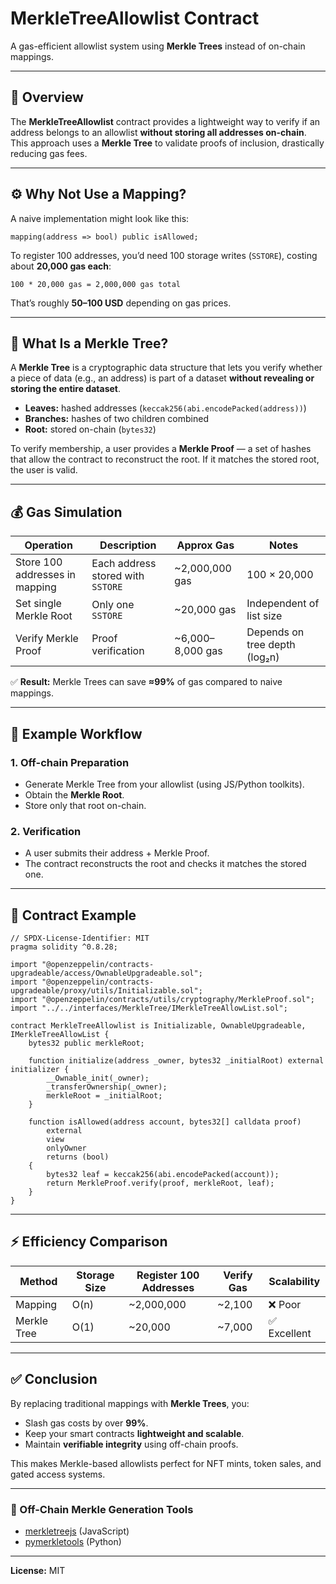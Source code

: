 # MerkleTreeAllowlist Contract

A gas-efficient allowlist system using **Merkle Trees** instead of on-chain mappings.

---

## 📘 Overview

The **MerkleTreeAllowlist** contract provides a lightweight way to verify if an address belongs to an allowlist **without storing all addresses on-chain**. This approach uses a **Merkle Tree** to validate proofs of inclusion, drastically reducing gas fees.

---

## ⚙️ Why Not Use a Mapping?

A naive implementation might look like this:

```solidity
mapping(address => bool) public isAllowed;
```

To register 100 addresses, you’d need 100 storage writes (`SSTORE`), costing about **20,000 gas each**:

```text
100 * 20,000 gas = 2,000,000 gas total
```

That’s roughly **$50–$100 USD** depending on gas prices.

---

## 🌳 What Is a Merkle Tree?

A **Merkle Tree** is a cryptographic data structure that lets you verify whether a piece of data (e.g., an address) is part of a dataset **without revealing or storing the entire dataset**.

- **Leaves:** hashed addresses (`keccak256(abi.encodePacked(address))`)
- **Branches:** hashes of two children combined
- **Root:** stored on-chain (`bytes32`)

To verify membership, a user provides a **Merkle Proof** — a set of hashes that allow the contract to reconstruct the root. If it matches the stored root, the user is valid.

---

## 💰 Gas Simulation

| Operation | Description | Approx Gas | Notes |
|------------|--------------|-------------|--------|
| Store 100 addresses in mapping | Each address stored with `SSTORE` | ~2,000,000 gas | 100 × 20,000 |
| Set single Merkle Root | Only one `SSTORE` | ~20,000 gas | Independent of list size |
| Verify Merkle Proof | Proof verification | ~6,000–8,000 gas | Depends on tree depth (log₂n) |

✅ **Result:** Merkle Trees can save **≈99%** of gas compared to naive mappings.

---

## 🧠 Example Workflow

### 1. Off-chain Preparation
- Generate Merkle Tree from your allowlist (using JS/Python toolkits).
- Obtain the **Merkle Root**.
- Store only that root on-chain.

### 2. Verification
- A user submits their address + Merkle Proof.
- The contract reconstructs the root and checks it matches the stored one.

---

## 🔐 Contract Example

```solidity
// SPDX-License-Identifier: MIT
pragma solidity ^0.8.28;

import "@openzeppelin/contracts-upgradeable/access/OwnableUpgradeable.sol";
import "@openzeppelin/contracts-upgradeable/proxy/utils/Initializable.sol";
import "@openzeppelin/contracts/utils/cryptography/MerkleProof.sol";
import "../../interfaces/MerkleTree/IMerkleTreeAllowList.sol";

contract MerkleTreeAllowlist is Initializable, OwnableUpgradeable, IMerkleTreeAllowList {
    bytes32 public merkleRoot;

    function initialize(address _owner, bytes32 _initialRoot) external initializer {
        __Ownable_init(_owner);
        _transferOwnership(_owner);
        merkleRoot = _initialRoot;
    }

    function isAllowed(address account, bytes32[] calldata proof)
        external
        view
        onlyOwner
        returns (bool)
    {
        bytes32 leaf = keccak256(abi.encodePacked(account));
        return MerkleProof.verify(proof, merkleRoot, leaf);
    }
}
```

---

## ⚡ Efficiency Comparison

| Method | Storage Size | Register 100 Addresses | Verify Gas | Scalability |
|---------|---------------|------------------------|-------------|--------------|
| Mapping | O(n) | ~2,000,000 | ~2,100 | ❌ Poor |
| Merkle Tree | O(1) | ~20,000 | ~7,000 | ✅ Excellent |

---

## ✅ Conclusion

By replacing traditional mappings with **Merkle Trees**, you:
- Slash gas costs by over **99%**.
- Keep your smart contracts **lightweight and scalable**.
- Maintain **verifiable integrity** using off-chain proofs.

This makes Merkle-based allowlists perfect for NFT mints, token sales, and gated access systems.

---

### 🧩 Off-Chain Merkle Generation Tools
- [merkletreejs](https://github.com/miguelmota/merkletreejs) (JavaScript)
- [pymerkletools](https://github.com/Tierion/pymerkletools) (Python)

---

**License:** MIT
